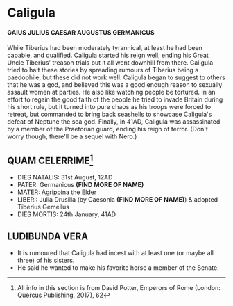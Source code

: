 # **Caligula**
#### GAIUS JULIUS CAESAR AUGUSTUS GERMANICUS

While Tiberius had been moderately tyrannical, at least he had been capable, and qualified. Caligula started his reign well, ending his Great Uncle Tiberius' treason trials but it all went downhill from there. Caligula tried to halt these stories by spreading rumours of Tiberius being a paedophile, but these did not work well.
Caligula began to suggest to others that he was a god, and believed this was a good enough reason to sexually assault women at parties. He also like watching people be tortured.
In an effort to regain the good faith of the people he tried to invade Britain during his short rule, but it turned into pure chaos as his troops were forced to retreat, but commanded to bring back seashells to showcase Caligula's defeat of Neptune the sea god.
Finally, in 41AD, Caligula was assassinated by a member of the Praetorian guard, ending his reign of terror. (Don't worry though, there'll be a sequel with Nero.)


## QUAM CELERRIME[^1]
- DIES NATALIS: 31st August, 12AD
- PATER: Germanicus **(FIND MORE OF NAME)**
- MATER: Agrippina the Elder
- LIBERI: Julia Drusilla (by Caesonia **(FIND MORE OF NAME)**) & adopted Tiberius Gemellus
- DIES MORTIS: 24th January, 41AD

## LUDIBUNDA VERA
 - It is rumoured that Caligula had incest with at least one (or maybe all three) of his sisters.
 - He said he wanted to make his favorite horse a member of the Senate.
  

[^1]: All info in this section is from David Potter, Emperors of Rome (London: Quercus Publishing, 2017), 62